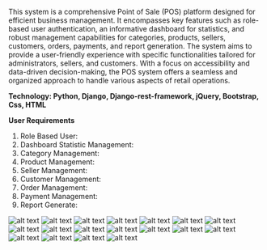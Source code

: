 This system is a comprehensive Point of Sale (POS) platform designed for efficient business management. It encompasses key features such as role-based user authentication, an informative dashboard for statistics, and robust management capabilities for categories, products, sellers, customers, orders, payments, and report generation. The system aims to provide a user-friendly experience with specific functionalities tailored for administrators, sellers, and customers. With a focus on accessibility and data-driven decision-making, the POS system offers a seamless and organized approach to handle various aspects of retail operations.

**Technology: Python, Django, Django-rest-framework, jQuery, Bootstrap, Css, HTML**

**User Requirements**
1.	Role Based User:
2.	Dashboard Statistic Management:
3.	Category Management:
4.	Product Management:
5.	Seller Management:
6.	Customer Management:
7.	Order Management:
8.	Payment Management:
9.	Report Generate:

![alt text](media/design_ss/dash1.png)
![alt text](media/design_ss/dash2.png)
![alt text](media/design_ss/admin1.png)
![alt text](media/design_ss/admin-2.png)
![alt text](media/design_ss/seller1.png)
![alt text](media/design_ss/seller2.png)
![alt text](media/design_ss/cus1.png)
![alt text](media/design_ss/cus2.png)
![alt text](media/design_ss/cat1.png)
![alt text](media/design_ss/cat2.png)
![alt text](media/design_ss/cat3.png)
![alt text](media/design_ss/p-1.png)
![alt text](media/design_ss/p-2.png)
![alt text](media/design_ss/p-3.png)
![alt text](media/design_ss/order.png)
![alt text](media/design_ss/order2.png)
![alt text](<media/design_ss/all order.png>)
![alt text](<media/design_ss/payment update.png>)



